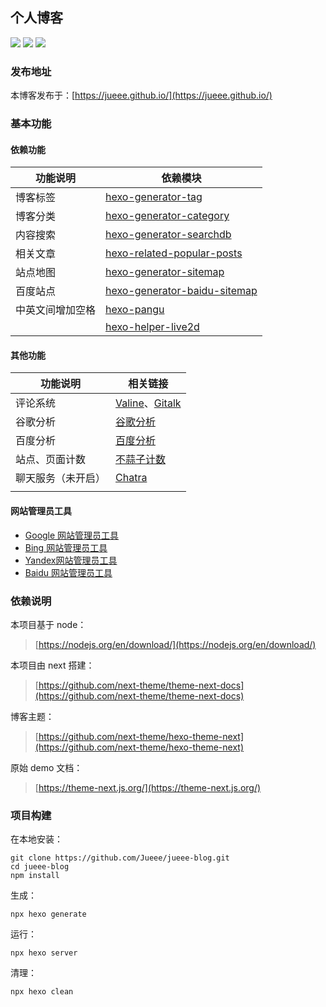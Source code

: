 ## 个人博客

![](https://img.shields.io/badge/build-success-green) ![](https://img.shields.io/badge/version-1.0-orange) ![](https://img.shields.io/badge/author-Jueee-blue)

### 发布地址

本博客发布于：[https://jueee.github.io/](https://jueee.github.io/)

### 基本功能

#### 依赖功能

| 功能说明         | 依赖模块                                                     |
| ---------------- | ------------------------------------------------------------ |
| 博客标签         | [hexo-generator-tag](https://www.npmjs.com/package/hexo-generator-tag) |
| 博客分类         | [hexo-generator-category](https://www.npmjs.com/package/hexo-generator-category) |
| 内容搜索         | [hexo-generator-searchdb](https://www.npmjs.com/package/hexo-generator-searchdb) |
| 相关文章         | [hexo-related-popular-posts](https://www.npmjs.com/package/hexo-related-popular-posts) |
| 站点地图         | [hexo-generator-sitemap](https://www.npmjs.com/package/hexo-generator-sitemap) |
| 百度站点         | [hexo-generator-baidu-sitemap](https://www.npmjs.com/package/hexo-generator-baidu-sitemap) |
| 中英文间增加空格 | [hexo-pangu](https://www.npmjs.com/package/hexo-pangu)       |
|                  | [hexo-helper-live2d](https://www.npmjs.com/package/hexo-helper-live2d) |

#### 其他功能

| 功能说明           | 相关链接                                                     |
| ------------------ | ------------------------------------------------------------ |
| 评论系统           | [Valine](https://leancloud.cn/dashboard/applist.html#/apps)、[Gitalk](https://github.com/gitalk/gitalk) |
| 谷歌分析           | [谷歌分析](https://analytics.google.com/)                    |
| 百度分析           | [百度分析](https://tongji.baidu.com/web/10000226881/overview/index?siteId=15228105) |
| 站点、页面计数     | [不蒜子计数](https://busuanzi.ibruce.info/)                  |
| 聊天服务（未开启） | [Chatra](https://chatra.io/)                                 |
|                    |                                                              |

#### 网站管理员工具

- [Google 网站管理员工具](https://www.google.com/webmasters/tools)
- [Bing 网站管理员工具](https://www.bing.com/webmaster/)
- [Yandex网站管理员工具](https://webmaster.yandex.ru/site/dashboard/)
- [Baidu 网站管理员工具](https://ziyuan.baidu.com/site/)

### 依赖说明

本项目基于 node：

> [https://nodejs.org/en/download/](https://nodejs.org/en/download/)

本项目由 next 搭建：

> [https://github.com/next-theme/theme-next-docs](https://github.com/next-theme/theme-next-docs)

博客主题：

> [https://github.com/next-theme/hexo-theme-next](https://github.com/next-theme/hexo-theme-next)

原始 demo 文档：

> [https://theme-next.js.org/](https://theme-next.js.org/)

### 项目构建

在本地安装：

```shell
git clone https://github.com/Jueee/jueee-blog.git
cd jueee-blog
npm install
```

生成：

```shell
npx hexo generate
```

运行：

```shell
npx hexo server
```

清理：

```shell
npx hexo clean
```

